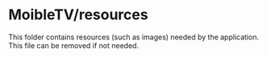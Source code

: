 # MoibleTV/resources

This folder contains resources (such as images) needed by the application. This file can
be removed if not needed.
